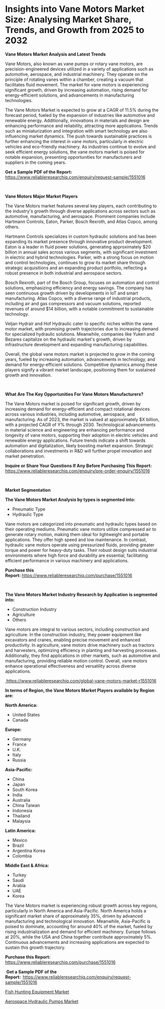 <p><h1>Insights into Vane Motors Market Size: Analysing Market Share, Trends, and Growth from 2025 to 2032</h1></p><p><strong>Vane Motors Market Analysis and Latest Trends</strong></p>
<p><p>Vane Motors, also known as vane pumps or rotary vane motors, are precision-engineered devices utilized in a variety of applications such as automotive, aerospace, and industrial machinery. They operate on the principle of rotating vanes within a chamber, creating a vacuum that facilitates fluid movement. The market for vane motors is experiencing significant growth, driven by increasing automation, rising demand for energy-efficient solutions, and advancements in manufacturing technologies.</p><p>The Vane Motors Market is expected to grow at a CAGR of 11.5% during the forecast period, fueled by the expansion of industries like automotive and renewable energy. Additionally, innovations in materials and design are enhancing performance and reliability, attracting more applications. Trends such as miniaturization and integration with smart technology are also influencing market dynamics. The push towards sustainable practices is further enhancing the interest in vane motors, particularly in electric vehicles and eco-friendly machinery. As industries continue to evolve and seek efficient energy solutions, the vane motors market is poised for notable expansion, presenting opportunities for manufacturers and suppliers in the coming years.</p></p>
<p><strong>Get a Sample PDF of the Report:&nbsp;</strong> <a href="https://www.reliableresearchiq.com/enquiry/request-sample/1551016?utm_campaign=1837&utm_medium=2&utm_source=Github&utm_content=ia&utm_term=16022025&utm_id=vane-motors">https://www.reliableresearchiq.com/enquiry/request-sample/1551016</a></p>
<p>&nbsp;</p>
<p><strong>Vane Motors Major Market Players</strong></p>
<p><p>The Vane Motors market features several key players, each contributing to the industry's growth through diverse applications across sectors such as automotive, manufacturing, and aerospace. Prominent companies include Hartmann Controls, Eaton, Parker, Bosch Rexroth, and Atlas Copco, among others.</p><p>Hartmann Controls specializes in custom hydraulic solutions and has been expanding its market presence through innovative product development. Eaton is a leader in fluid power solutions, generating approximately $20 billion in annual sales across various segments, with significant investment in electric and hybrid technologies. Parker, with a strong focus on motion and control technologies, continues to grow its market share through strategic acquisitions and an expanding product portfolio, reflecting a robust presence in both industrial and aerospace sectors.</p><p>Bosch Rexroth, part of the Bosch Group, focuses on automation and control solutions, emphasizing efficiency and energy savings. The company has seen continuous growth driven by developments in IoT and smart manufacturing. Atlas Copco, with a diverse range of industrial products, including air and gas compressors and vacuum solutions, reported revenues of around $14 billion, with a notable commitment to sustainable technology.</p><p>Veljan Hydrair and Hof Hydraulic cater to specific niches within the vane motor market, with promising growth trajectories due to increasing demand for specialized hydraulic solutions. Meanwhile, companies like Yuken and Bezares capitalize on the hydraulic market's growth, driven by infrastructure development and expanding manufacturing capabilities.</p><p>Overall, the global vane motors market is projected to grow in the coming years, fueled by increasing automation, advancements in technology, and demand for energy-efficient solutions. Competitive dynamics among these players signify a vibrant market landscape, positioning them for sustained growth and innovation.</p></p>
<p>&nbsp;</p>
<p><strong>What Are The Key Opportunities For Vane Motors Manufacturers?</strong></p>
<p><p>The Vane Motors market is poised for significant growth, driven by increasing demand for energy-efficient and compact rotational devices across various industries, including automotive, aerospace, and manufacturing. As of 2023, the market is valued at approximately $X billion, with a projected CAGR of Y% through 2030. Technological advancements in material science and engineering are enhancing performance and longevity of vane motors, supporting their adoption in electric vehicles and renewable energy applications. Future trends indicate a shift towards automation and digitalization, likely boosting market expansion. Strategic collaborations and investments in R&D will further propel innovation and market penetration.</p></p>
<p><strong>Inquire or Share Your Questions If Any Before Purchasing This Report:</strong> <a href="https://www.reliableresearchiq.com/enquiry/pre-order-enquiry/1551016?utm_campaign=1837&utm_medium=2&utm_source=Github&utm_content=ia&utm_term=16022025&utm_id=vane-motors">https://www.reliableresearchiq.com/enquiry/pre-order-enquiry/1551016</a></p>
<p>&nbsp;</p>
<p><strong>Market Segmentation</strong></p>
<p><strong>The Vane Motors Market Analysis by types is segmented into:</strong></p>
<p><ul><li>Pneumatic Type</li><li>Hydraulic Type</li></ul></p>
<p><p>Vane motors are categorized into pneumatic and hydraulic types based on their operating mediums. Pneumatic vane motors utilize compressed air to generate rotary motion, making them ideal for lightweight and portable applications. They offer high speed and low maintenance. In contrast, hydraulic vane motors operate using pressurized fluids, providing greater torque and power for heavy-duty tasks. Their robust design suits industrial environments where high force and durability are essential, facilitating efficient performance in various machinery and applications.</p></p>
<p><strong>Purchase this Report:&nbsp;</strong><a href="https://www.reliableresearchiq.com/purchase/1551016?utm_campaign=1837&utm_medium=2&utm_source=Github&utm_content=ia&utm_term=16022025&utm_id=vane-motors">https://www.reliableresearchiq.com/purchase/1551016</a></p>
<p>&nbsp;</p>
<p><strong>The Vane Motors Market Industry Research by Application is segmented into:</strong></p>
<p><ul><li>Construction Industry</li><li>Agriculture</li><li>Others</li></ul></p>
<p><p>Vane motors are integral to various sectors, including construction and agriculture. In the construction industry, they power equipment like excavators and cranes, enabling precise movement and enhanced productivity. In agriculture, vane motors drive machinery such as tractors and harvesters, optimizing efficiency in planting and harvesting processes. Additionally, they find applications in other markets, such as automotive and manufacturing, providing reliable motion control. Overall, vane motors enhance operational effectiveness and versatility across diverse applications.</p></p>
<p><a href="https://www.reliableresearchiq.com/global-vane-motors-market-r1551016?utm_campaign=1837&utm_medium=2&utm_source=Github&utm_content=ia&utm_term=16022025&utm_id=vane-motors">&nbsp;https://www.reliableresearchiq.com/global-vane-motors-market-r1551016</a></p>
<p><strong>In terms of Region, the Vane Motors Market Players available by Region are:</strong></p>
<p>
    <p> <strong> North America: </strong>
        <ul>
            <li>United States</li>
            <li>Canada</li>
        </ul>
        </p> 
    <p> <strong> Europe: </strong>
        <ul>
            <li>Germany</li>
            <li>France</li>
            <li>U.K.</li>
            <li>Italy</li>
            <li>Russia</li>
        </ul>
        </p> 
    <p> <strong> Asia-Pacific: </strong>
        <ul>
            <li>China</li>
            <li>Japan</li>
            <li>South Korea</li>
            <li>India</li>
            <li>Australia</li>
            <li>China Taiwan</li>
            <li>Indonesia</li>
            <li>Thailand</li>
            <li>Malaysia</li>
        </ul>
        </p> 
    <p> <strong> Latin America: </strong>
        <ul>
            <li>Mexico</li>
            <li>Brazil</li>
            <li>Argentina Korea</li>
            <li>Colombia</li>
        </ul>
        </p> 
    <p> <strong> Middle East & Africa: </strong>
        <ul>
            <li>Turkey</li>
            <li>Saudi</li>
            <li>Arabia</li>
            <li>UAE</li>
            <li>Korea</li>
        </ul>
    </p>
    </p>
<p><p>The Vane Motors market is experiencing robust growth across key regions, particularly in North America and Asia-Pacific. North America holds a significant market share of approximately 35%, driven by advanced manufacturing and technological innovation. Meanwhile, Asia-Pacific is poised to dominate, accounting for around 40% of the market, fueled by rising industrialization and demand for efficient machinery. Europe follows at 20%, while the USA and China together contribute approximately 5%. Continuous advancements and increasing applications are expected to sustain this growth trajectory.</p></p>
<p><strong>Purchase this Report: </strong><a href="https://www.reliableresearchiq.com/purchase/1551016?utm_campaign=1837&utm_medium=2&utm_source=Github&utm_content=ia&utm_term=16022025&utm_id=vane-motors">https://www.reliableresearchiq.com/purchase/1551016</a></p>
<p>&nbsp;<strong>Get a Sample PDF of the Report:&nbsp;&nbsp;</strong><a href="https://www.reliableresearchiq.com/enquiry/request-sample/1551016?utm_campaign=1837&utm_medium=2&utm_source=Github&utm_content=ia&utm_term=16022025&utm_id=vane-motors">https://www.reliableresearchiq.com/enquiry/request-sample/1551016</a></p>
<p><strong></strong></p>
<p><p><a href="https://github.com/gunbybeahmg1/Market-Research-Report-List-1/blob/main/fish-hunting-equipment-market.md?utm_campaign=1837&utm_medium=2&utm_source=Github&utm_content=ia&utm_term=16022025&utm_id=vane-motors">Fish Hunting Equipment Market</a></p><p><a href="https://github.com/mateyappiazo/Market-Research-Report-List-1/blob/main/aerospace-hydraulic-pumps-market.md?utm_campaign=1837&utm_medium=2&utm_source=Github&utm_content=ia&utm_term=16022025&utm_id=vane-motors">Aerospace Hydraulic Pumps Market</a></p></p>
